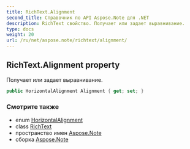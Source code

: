 ```yaml
---
title: RichText.Alignment
second_title: Справочник по API Aspose.Note для .NET
description: RichText свойство. Получает или задает выравнивание.
type: docs
weight: 20
url: /ru/net/aspose.note/richtext/alignment/
---
```

## RichText.Alignment property

Получает или задает выравнивание.

```csharp
public HorizontalAlignment Alignment { get; set; }
```

### Смотрите также

* enum [HorizontalAlignment](../../horizontalalignment/)
* class [RichText](../)
* пространство имен [Aspose.Note](../../richtext/)
* сборка [Aspose.Note](../../../)


